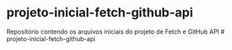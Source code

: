 # projeto-inicial-fetch-github-api
Repositório contendo os arquivos iniciais do projeto de Fetch e GitHub API
#   p r o j e t o - i n i c i a l - f e t c h - g i t h u b - a p i  
 